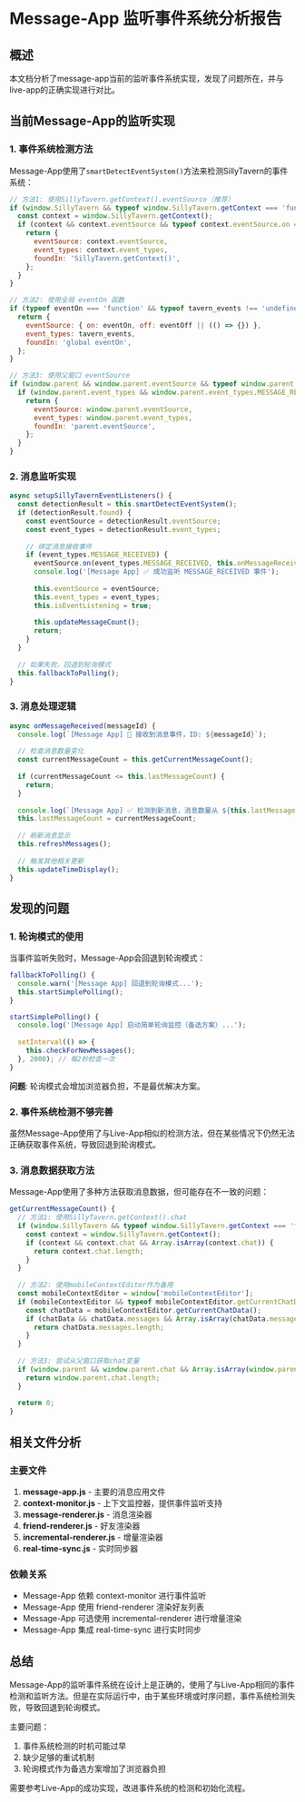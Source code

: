 # Message-App 监听事件系统分析报告

## 概述
本文档分析了message-app当前的监听事件系统实现，发现了问题所在，并与live-app的正确实现进行对比。

## 当前Message-App的监听实现

### 1. 事件系统检测方法
Message-App使用了`smartDetectEventSystem()`方法来检测SillyTavern的事件系统：

```javascript
// 方法1: 使用SillyTavern.getContext().eventSource（推荐）
if (window.SillyTavern && typeof window.SillyTavern.getContext === 'function') {
  const context = window.SillyTavern.getContext();
  if (context && context.eventSource && typeof context.eventSource.on === 'function' && context.event_types) {
    return {
      eventSource: context.eventSource,
      event_types: context.event_types,
      foundIn: 'SillyTavern.getContext()',
    };
  }
}

// 方法2: 使用全局 eventOn 函数
if (typeof eventOn === 'function' && typeof tavern_events !== 'undefined' && tavern_events.MESSAGE_RECEIVED) {
  return {
    eventSource: { on: eventOn, off: eventOff || (() => {}) },
    event_types: tavern_events,
    foundIn: 'global eventOn',
  };
}

// 方法3: 使用父窗口 eventSource
if (window.parent && window.parent.eventSource && typeof window.parent.eventSource.on === 'function') {
  if (window.parent.event_types && window.parent.event_types.MESSAGE_RECEIVED) {
    return {
      eventSource: window.parent.eventSource,
      event_types: window.parent.event_types,
      foundIn: 'parent.eventSource',
    };
  }
}
```

### 2. 消息监听实现
```javascript
async setupSillyTavernEventListeners() {
  const detectionResult = this.smartDetectEventSystem();
  if (detectionResult.found) {
    const eventSource = detectionResult.eventSource;
    const event_types = detectionResult.event_types;
    
    // 绑定消息接收事件
    if (event_types.MESSAGE_RECEIVED) {
      eventSource.on(event_types.MESSAGE_RECEIVED, this.onMessageReceived.bind(this));
      console.log('[Message App] ✅ 成功监听 MESSAGE_RECEIVED 事件');
      
      this.eventSource = eventSource;
      this.event_types = event_types;
      this.isEventListening = true;
      
      this.updateMessageCount();
      return;
    }
  }
  
  // 如果失败，回退到轮询模式
  this.fallbackToPolling();
}
```

### 3. 消息处理逻辑
```javascript
async onMessageReceived(messageId) {
  console.log(`[Message App] 🎯 接收到消息事件，ID: ${messageId}`);
  
  // 检查消息数量变化
  const currentMessageCount = this.getCurrentMessageCount();
  
  if (currentMessageCount <= this.lastMessageCount) {
    return;
  }
  
  console.log(`[Message App] ✅ 检测到新消息，消息数量从 ${this.lastMessageCount} 增加到 ${currentMessageCount}`);
  this.lastMessageCount = currentMessageCount;
  
  // 刷新消息显示
  this.refreshMessages();
  
  // 触发其他相关更新
  this.updateTimeDisplay();
}
```

## 发现的问题

### 1. 轮询模式的使用
当事件监听失败时，Message-App会回退到轮询模式：

```javascript
fallbackToPolling() {
  console.warn('[Message App] 回退到轮询模式...');
  this.startSimplePolling();
}

startSimplePolling() {
  console.log('[Message App] 启动简单轮询监控（备选方案）...');
  
  setInterval(() => {
    this.checkForNewMessages();
  }, 2000); // 每2秒检查一次
}
```

**问题**: 轮询模式会增加浏览器负担，不是最优解决方案。

### 2. 事件系统检测不够完善
虽然Message-App使用了与Live-App相似的检测方法，但在某些情况下仍然无法正确获取事件系统，导致回退到轮询模式。

### 3. 消息数据获取方法
Message-App使用了多种方法获取消息数据，但可能存在不一致的问题：

```javascript
getCurrentMessageCount() {
  // 方法1: 使用SillyTavern.getContext().chat
  if (window.SillyTavern && typeof window.SillyTavern.getContext === 'function') {
    const context = window.SillyTavern.getContext();
    if (context && context.chat && Array.isArray(context.chat)) {
      return context.chat.length;
    }
  }
  
  // 方法2: 使用mobileContextEditor作为备用
  const mobileContextEditor = window['mobileContextEditor'];
  if (mobileContextEditor && typeof mobileContextEditor.getCurrentChatData === 'function') {
    const chatData = mobileContextEditor.getCurrentChatData();
    if (chatData && chatData.messages && Array.isArray(chatData.messages)) {
      return chatData.messages.length;
    }
  }
  
  // 方法3: 尝试从父窗口获取chat变量
  if (window.parent && window.parent.chat && Array.isArray(window.parent.chat)) {
    return window.parent.chat.length;
  }
  
  return 0;
}
```

## 相关文件分析

### 主要文件
1. **message-app.js** - 主要的消息应用文件
2. **context-monitor.js** - 上下文监控器，提供事件监听支持
3. **message-renderer.js** - 消息渲染器
4. **friend-renderer.js** - 好友渲染器
5. **incremental-renderer.js** - 增量渲染器
6. **real-time-sync.js** - 实时同步器

### 依赖关系
- Message-App 依赖 context-monitor 进行事件监听
- Message-App 使用 friend-renderer 渲染好友列表
- Message-App 可选使用 incremental-renderer 进行增量渲染
- Message-App 集成 real-time-sync 进行实时同步

## 总结

Message-App的监听事件系统在设计上是正确的，使用了与Live-App相同的事件检测和监听方法。但是在实际运行中，由于某些环境或时序问题，事件系统检测失败，导致回退到轮询模式。

主要问题：
1. 事件系统检测的时机可能过早
2. 缺少足够的重试机制
3. 轮询模式作为备选方案增加了浏览器负担

需要参考Live-App的成功实现，改进事件系统的检测和初始化流程。
